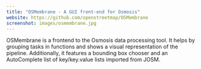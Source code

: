 ```yaml
---
title: "OSMembrane - A GUI front-end for Osmosis"
website: https://github.com/openstreetmap/OSMembrane
screenshot: images/osmembrane.jpg
---
```


OSMembrane is a frontend to the Osmosis data processing tool. It helps by grouping tasks in functions and shows a visual representation of the pipeline. Additionally, it features a bounding box chooser and an AutoComplete list of key/key.value lists imported from JOSM.
